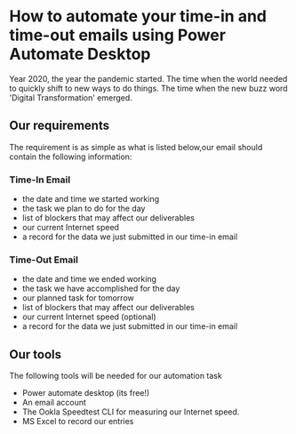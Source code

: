 # How to automate your time-in and time-out emails using Power Automate Desktop
Year 2020, the year the pandemic started. The time when the world needed to quickly shift to new ways to do things. The time when the new buzz word 'Digital Transformation' emerged.



## Our requirements
The requirement is as simple as what is listed below,our email should contain the following information:

### Time-In Email
- the date and time we started working
- the task we plan to do for the day
- list of blockers that may affect our deliverables
- our current Internet speed
- a record for the data we just submitted in our time-in email

### Time-Out Email
- the date and time we ended working
- the task we have accomplished for the day
- our planned task for tomorrow
- list of blockers that may affect our deliverables
- our current Internet speed (optional)
- a record for the data we just submitted in our time-in email

## Our tools
The following tools will be needed for our automation task
- Power automate desktop (its free!)
- An email account
- The Ookla Speedtest CLI for measuring our Internet speed.
- MS Excel to record our entries

